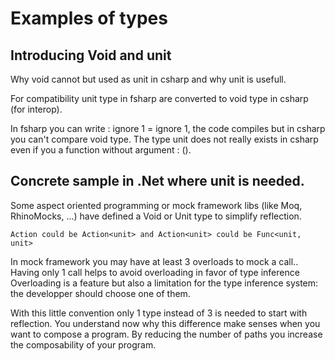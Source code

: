 # Examples of types

## Introducing Void and unit 

Why void cannot but used as unit in csharp and why unit is usefull. 

For compatibility unit type in fsharp are converted to void type in csharp (for interop).

In fsharp you can write : ignore 1 = ignore 1, the code compiles but in csharp you can't compare void type. 
The type unit does not really exists in csharp even if you a function without argument : ().

## Concrete sample in .Net where unit is needed.
Some aspect oriented programming or mock framework libs (like Moq, RhinoMocks, ...) have defined a Void or Unit type to simplify reflection. 

```Action could be Action<unit> and Action<unit> could be Func<unit, unit>``` 

In mock framework you may have at least 3 overloads to mock a call.. Having only 1 call helps to avoid overloading in favor of type inference
Overloading is a feature but also a limitation for the type inference system: the developper should choose one of them.

With this little convention only 1 type instead of 3 is needed to start with reflection.
You understand now why this difference make senses when you want to compose a program.
By reducing the number of paths you increase the composability of your program.